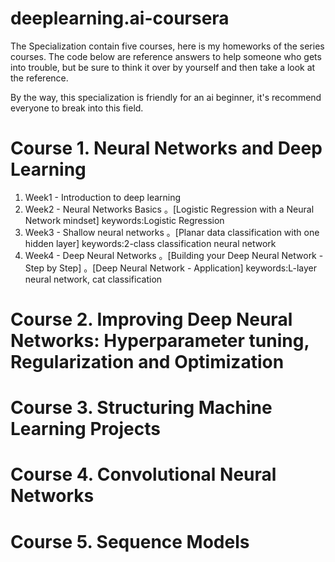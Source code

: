# deeplearning.ai-coursera
The Specialization contain five courses, here is my homeworks of the series courses. The code below are reference answers to help someone who gets into trouble, but be sure to think it over by yourself and then take a look at the reference.

By the way, this specialization is friendly for an ai beginner, it's recommend everyone to break into this field.


# Course 1. Neural Networks and Deep Learning

1. Week1 - Introduction to deep learning
2. Week2 - Neural Networks Basics
         。[Logistic Regression with a Neural Network mindset]
         keywords:Logistic Regression
3. Week3 - Shallow neural networks
         。[Planar data classification with one hidden layer]
         keywords:2-class classification neural network
4. Week4 - Deep Neural Networks
         。[Building your Deep Neural Network - Step by Step]
         。[Deep Neural Network - Application]
         keywords:L-layer neural network, cat classification

# Course 2. Improving Deep Neural Networks: Hyperparameter tuning, Regularization and Optimization




# Course 3. Structuring Machine Learning Projects



# Course 4. Convolutional Neural Networks



# Course 5. Sequence Models
